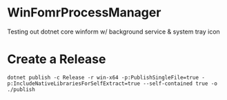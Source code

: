 # WinFomrProcessManager
Testing out dotnet core winform w/ background service &amp; system tray icon

# Create a Release
```
dotnet publish -c Release -r win-x64 -p:PublishSingleFile=true -p:IncludeNativeLibrariesForSelfExtract=true --self-contained true -o ./publish
```